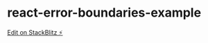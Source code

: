 # react-error-boundaries-example

[Edit on StackBlitz ⚡️](https://stackblitz.com/edit/react-error-boundaries-example)
